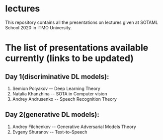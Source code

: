 # lectures
This repository contains all the presentations on lectures given at SOTAML School 2020 in ITMO University.

# The list of presentations available currently (links to be updated)
## Day 1(discriminative DL models):
1. Semion Polyakov -- Deep Learning Theory
2. Natalia Khanzhina -- SOTA in Computer vision
3. Andrey Andrusenko -- Speech Recognition Theory
## Day 2(generative DL models):
1. Andrey Filchenkov -- Generative Adversarial Models Theory
2. Evgeny Shuranov -- Text-to-Speech
